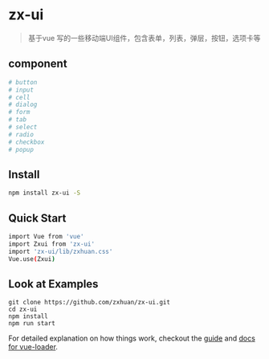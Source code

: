 # zx-ui

> 基于vue 写的一些移动端UI组件，包含表单，列表，弹层，按钮，选项卡等

## component

``` bash
# button
# input
# cell
# dialog
# form 
# tab
# select
# radio
# checkbox
# popup

```
## Install
``` bash
npm install zx-ui -S
```
## Quick Start
``` bash
import Vue from 'vue'
import Zxui from 'zx-ui'
import 'zx-ui/lib/zxhuan.css' 
Vue.use(Zxui)
```
## Look at Examples
```
git clone https://github.com/zxhuan/zx-ui.git
cd zx-ui
npm install
npm run start
```


For detailed explanation on how things work, checkout the [guide](http://vuejs-templates.github.io/webpack/) and [docs for vue-loader](http://vuejs.github.io/vue-loader).

